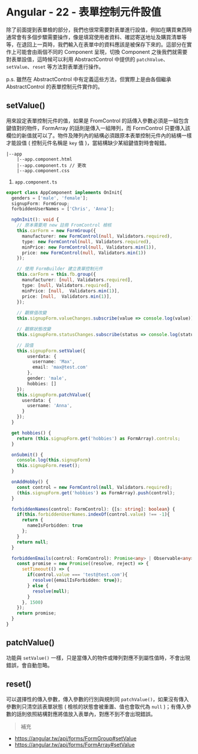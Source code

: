 # Angular - 22 - 表單控制元件設值
除了前面提到表單檢的部分，我們也很常需要對表單進行設值，例如在購買東西時通常會有多個步驟需要操作，像是填寫使用者資料、確認寄送地址及購買清單等等，在退回上一頁時，我們輸入在表單中的資料應該是被保存下來的。這部分在實作上可能會由兩個不同的 Component 呈現，切換 Component 之後我們就需要對表單設值，這時候可以利用 AbstractControl 中提供的 `patchValue`、`setValue`、`reset` 等方法對表單進行操作。

p.s. 雖然在 AbstractControl 中有定義這些方法，但實際上是由各個繼承 AbstractControl 的表單控制元件實作的。

## setValue()
用來設定表單控制元件的值，如果是 FromControl 的話傳入參數必須是一組包含鍵值對的物件，FormArray 的話則是傳入一組陣列，而 FormControl 只要傳入該欄位的新值就可以了。物件及陣列內的結構必須跟原本表單控制元件內的結構一樣才能設值 ( 控制元件名稱是 `key` 值 )，當結構缺少某組鍵值對時會報錯。

```
|--app
    |--app.component.html
    |--app.component.ts // 更改
    |--app.component.css
```

1. `app.component.ts`
```ts
export class AppComponent implements OnInit{
  genders = ['male', 'female'];
  signupForm: FormGroup;
  forbiddenUserNames = ['Chris', 'Anna'];

  ngOnInit(): void {
    // 原本需要用 new 註冊 FromControl 檢核
    this.carForm = new FormGroup({
      manufacturer: new FormControl(null, Validators.required),
      type: new FormControl(null, Validators.required),
      minPrice: new FormControl(null, Validators.min(1)),
      price: new FormControl(null, Validators.min(1))
    });

    // 使用 FormBuilder 建立表單控制元件
    this.carForm = this.fb.group({
      manufacturer: [null, Validators.required],
      type: [null, Validators.required],
      minPrice: [null,  Validators.min(1)],
      price: [null,  Validators.min(1)],
    });
    
    // 觀察值改變
    this.signupForm.valueChanges.subscribe(value => console.log(value));

    // 觀察狀態改變
    this.signupForm.statusChanges.subscribe(status => console.log(status));

    // 設值
    this.signupForm.setValue({
        userdata: {
          username: 'Max',
          email: 'max@test.com'
        },
        gender: 'male',
        hobbies: []
    });
    this.signupForm.patchValue({
      userdata: {
        username: 'Anna',
      }
    });
  }

  get hobbies() {
    return (this.signupForm.get('hobbies') as FormArray).controls;
  }

  onSubmit() {
    console.log(this.signupForm)
    this.signupForm.reset();
  }

  onAddHobby() {
    const control = new FormControl(null, Validators.required);
    (this.signupForm.get('hobbies') as FormArray).push(control);
  }

  forbiddenNames(control: FormControl): {[s: string]: boolean} {
    if(this.forbiddenUserNames.indexOf(control.value) !== -1){
      return {
        nameIsForbidden: true
      };
    }
    return null;
  }

  forbiddenEmails(control: FormControl): Promise<any> | Observable<any> {
    const promise = new Promise((resolve, reject) => {
      setTimeout(() => {
        if(control.value === 'test@test.com'){
          resolve({emailIsForbidden: true});
        } else {
          resolve(null);
        }
      }, 1500)
    });
    return promise;
  }
}
```

## patchValue()
功能與 `setValue()` 一樣，只是當傳入的物件或陣列對應不到屬性值時，不會出現錯誤，會自動忽略。

## reset()
可以選擇性的傳入參數，傳入參數的行別與規則同 `patchValue()`，如果沒有傳入參數則只清空該表單狀態 ( 檢核的狀態會被重置、值也會取代為 `null` )；有傳入參數的話則依照結構對應將值放入表單內，對應不到不會出現錯誤。

> 補充
* https://angular.tw/api/forms/FormGroup#setValue
* https://angular.tw/api/forms/FormArray#setValue
